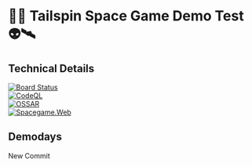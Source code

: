 #  🚀👾 Tailspin Space Game Demo Test👽🛰

## Technical Details
[![Board Status](https://dev.azure.com/devopsagile/d04beb2e-6521-4473-99fc-af251e8a4b0f/008f60f6-db8e-4790-879f-eff1affde363/_apis/work/boardbadge/519f390a-2eef-4adb-96f8-2aabd684c362?columnOptions=1)](https://dev.azure.com/devopsagile/d04beb2e-6521-4473-99fc-af251e8a4b0f/_boards/board/t/008f60f6-db8e-4790-879f-eff1affde363/Microsoft.RequirementCategory/)<br/>
[![CodeQL](https://github.com/CanarysPlayground/tailspin-spacegame/actions/workflows/codeql-analysis.yml/badge.svg)](https://github.com/CanarysPlayground/tailspin-spacegame/actions/workflows/codeql-analysis.yml)<br/>
[![OSSAR](https://github.com/CanarysPlayground/tailspin-spacegame/actions/workflows/ossar-analysis.yml/badge.svg)](https://github.com/CanarysPlayground/tailspin-spacegame/actions/workflows/ossar-analysis.yml)<br/>
[![Spacegame.Web](https://github.com/CanarysPlayground/tailspin-spacegame/actions/workflows/azure-webapp.yml/badge.svg)](https://github.com/CanarysPlayground/tailspin-spacegame/actions/workflows/azure-webapp.yml)

## Demodays


New Commit



